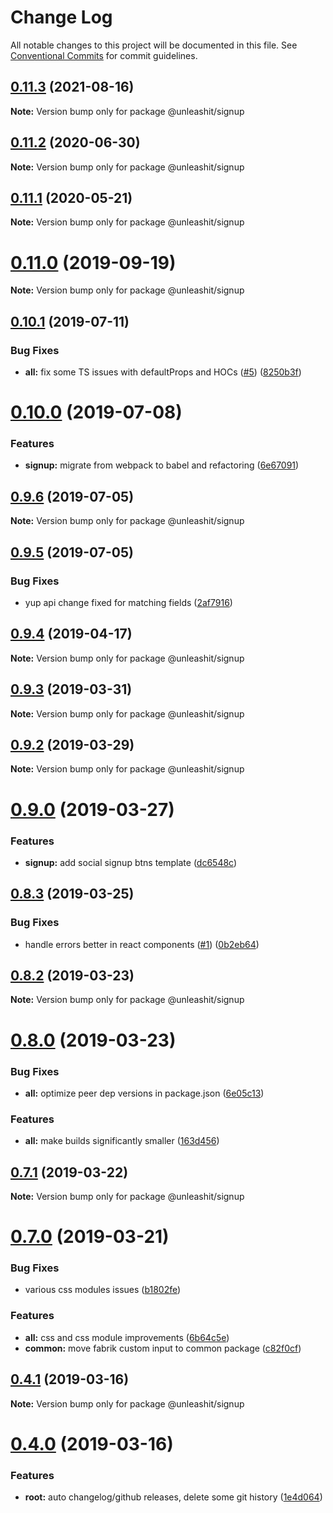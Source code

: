 # Change Log

All notable changes to this project will be documented in this file.
See [Conventional Commits](https://conventionalcommits.org) for commit guidelines.

## [0.11.3](https://github.com/unleashit/npm-library/compare/@unleashit/signup@0.11.2...@unleashit/signup@0.11.3) (2021-08-16)

**Note:** Version bump only for package @unleashit/signup





## [0.11.2](https://github.com/unleashit/npm-library/compare/@unleashit/signup@0.11.1...@unleashit/signup@0.11.2) (2020-06-30)

**Note:** Version bump only for package @unleashit/signup





## [0.11.1](https://github.com/unleashit/npm-library/compare/@unleashit/signup@0.11.0...@unleashit/signup@0.11.1) (2020-05-21)

**Note:** Version bump only for package @unleashit/signup





# [0.11.0](https://github.com/unleashit/npm-library/compare/@unleashit/signup@0.10.2...@unleashit/signup@0.11.0) (2019-09-19)

**Note:** Version bump only for package @unleashit/signup





## [0.10.1](https://github.com/unleashit/npm-library/compare/@unleashit/signup@0.10.0...@unleashit/signup@0.10.1) (2019-07-11)


### Bug Fixes

* **all:** fix some TS issues with defaultProps and HOCs ([#5](https://github.com/unleashit/npm-library/issues/5)) ([8250b3f](https://github.com/unleashit/npm-library/commit/8250b3f))





# [0.10.0](https://github.com/unleashit/npm-library/compare/@unleashit/signup@0.9.6...@unleashit/signup@0.10.0) (2019-07-08)


### Features

* **signup:** migrate from webpack to babel and refactoring ([6e67091](https://github.com/unleashit/npm-library/commit/6e67091))





## [0.9.6](https://github.com/unleashit/npm-library/compare/@unleashit/signup@0.9.5...@unleashit/signup@0.9.6) (2019-07-05)

**Note:** Version bump only for package @unleashit/signup





## [0.9.5](https://github.com/unleashit/npm-library/compare/@unleashit/signup@0.9.4...@unleashit/signup@0.9.5) (2019-07-05)


### Bug Fixes

* yup api change fixed for matching fields ([2af7916](https://github.com/unleashit/npm-library/commit/2af7916))





## [0.9.4](https://github.com/unleashit/npm-library/compare/@unleashit/signup@0.9.3...@unleashit/signup@0.9.4) (2019-04-17)

**Note:** Version bump only for package @unleashit/signup





## [0.9.3](https://github.com/unleashit/npm-library/compare/@unleashit/signup@0.9.2...@unleashit/signup@0.9.3) (2019-03-31)

**Note:** Version bump only for package @unleashit/signup





## [0.9.2](https://github.com/unleashit/npm-library/compare/@unleashit/signup@0.9.0...@unleashit/signup@0.9.2) (2019-03-29)

**Note:** Version bump only for package @unleashit/signup





# [0.9.0](https://github.com/unleashit/npm-library/compare/@unleashit/signup@0.8.3...@unleashit/signup@0.9.0) (2019-03-27)


### Features

* **signup:** add social signup btns template ([dc6548c](https://github.com/unleashit/npm-library/commit/dc6548c))





## [0.8.3](https://github.com/unleashit/npm-library/compare/@unleashit/signup@0.8.2...@unleashit/signup@0.8.3) (2019-03-25)


### Bug Fixes

* handle errors better in react components ([#1](https://github.com/unleashit/npm-library/issues/1)) ([0b2eb64](https://github.com/unleashit/npm-library/commit/0b2eb64))





## [0.8.2](https://github.com/unleashit/npm-library/compare/@unleashit/signup@0.8.0...@unleashit/signup@0.8.2) (2019-03-23)

**Note:** Version bump only for package @unleashit/signup





# [0.8.0](https://github.com/unleashit/npm-library/compare/@unleashit/signup@0.7.1...@unleashit/signup@0.8.0) (2019-03-23)


### Bug Fixes

* **all:** optimize peer dep versions in package.json ([6e05c13](https://github.com/unleashit/npm-library/commit/6e05c13))


### Features

* **all:** make builds significantly smaller ([163d456](https://github.com/unleashit/npm-library/commit/163d456))





## [0.7.1](https://github.com/unleashit/npm-library/compare/@unleashit/signup@0.7.0...@unleashit/signup@0.7.1) (2019-03-22)

**Note:** Version bump only for package @unleashit/signup





# [0.7.0](https://github.com/unleashit/npm-library/compare/@unleashit/signup@0.4.1...@unleashit/signup@0.7.0) (2019-03-21)


### Bug Fixes

* various css modules issues ([b1802fe](https://github.com/unleashit/npm-library/commit/b1802fe))


### Features

* **all:** css and css module improvements ([6b64c5e](https://github.com/unleashit/npm-library/commit/6b64c5e))
* **common:** move fabrik custom input to common package ([c82f0cf](https://github.com/unleashit/npm-library/commit/c82f0cf))





## [0.4.1](https://github.com/unleashit/npm-library/compare/@unleashit/signup@0.4.0...@unleashit/signup@0.4.1) (2019-03-16)

**Note:** Version bump only for package @unleashit/signup





# [0.4.0](https://github.com/unleashit/npm-library/compare/@unleashit/signup@0.1.3...@unleashit/signup@0.4.0) (2019-03-16)


### Features

* **root:** auto changelog/github releases, delete some git history ([1e4d064](https://github.com/unleashit/npm-library/commit/1e4d064))
